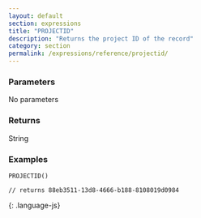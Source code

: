 ```yaml
---
layout: default
section: expressions
title: "PROJECTID"
description: "Returns the project ID of the record"
category: section
permalink: /expressions/reference/projectid/
---
```


### Parameters

No parameters

### Returns

String

### Examples

~~~
PROJECTID()

// returns 88eb3511-13d8-4666-b188-8108019d0984
~~~
{: .language-js}